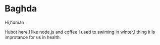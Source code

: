 # Baghda

Hi,human

Hubot here,I like node,js and coffee
I used to swiming in winter,I thing it is improtance for us in health.
